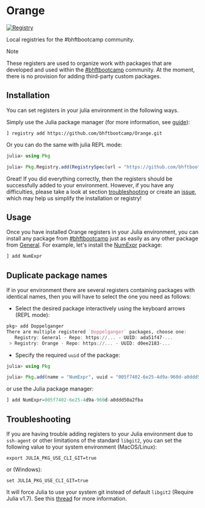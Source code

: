 # Orange

[![Registry](https://img.shields.io/badge/registry-Orange-orange)](https://github.com/bhftbootcamp/Orange)

Local registries for the #bhftbootcamp community.

> [!NOTE]  
> These registers are used to organize work with packages that are developed and used within the [#bhftbootcamp](https://github.com/bhftbootcamp) community.
> At the moment, there is no provision for adding third-party custom packages.

## Installation

You can set registers in your julia environment in the following ways.

Simply use the Julia package manager (for more information, see [guide](https://pkgdocs.julialang.org/v1/getting-started/#Basic-Usage)):

```julia-repl
] registry add https://github.com/bhftbootcamp/Orange.git
```

Or you can do the same with julia REPL mode:
```julia
julia> using Pkg

julia> Pkg.Registry.add(RegistrySpec(url = "https://github.com/bhftbootcamp/Orange.git"))
```

Great! If you did everything correctly, then the registers should be successfully added to your environment.
However, if you have any difficulties, please take a look at section [troubleshooting](#troubleshooting) or create an [issue](https://github.com/bhftbootcamp/Orange/issues), which may help us simplify the installation or registry!

## Usage

Once you have installed Orange registers in your Julia environment, you can install any package from [#bhftbootcamp](https://github.com/bhftbootcamp) just as easily as any other package from [General](https://github.com/JuliaRegistries/General).
For example, let's install the [NumExpr](https://github.com/bhftbootcamp/NumExpr.jl) package:
```julia
] add NumExpr
```

## Duplicate package names

If in your environment there are several registers containing packages with identical names, then you will have to select the one you need as follows:
- Select the desired package interactively using the keyboard arrows (REPL mode):
```julia
pkg> add Doppelganger
There are multiple registered `Doppelganger` packages, choose one:
   Registry: General - Repo: https://... - UUID: ada51f47-...
 > Registry: Orange - Repo: https://... - UUID: d0ee2183-...
```

- Specify the required `uuid` of the package:
```julia
julia> using Pkg

julia> Pkg.add(name = "NumExpr", uuid = "005f7402-6e25-4d9a-960d-a0ddd50a2fba")
```
or use the Julia package manager:
```julia
] add NumExpr=005f7402-6e25-4d9a-960d-a0ddd50a2fba
```

## Troubleshooting

If you are having trouble adding registers to your Julia environment due to `ssh-agent` or other limitations of the standard `libgit2`, you can set the following value to your system environment (MacOS/Linux):
```shell
export JULIA_PKG_USE_CLI_GIT=true
```
or (Windows):
```shell
set JULIA_PKG_USE_CLI_GIT=true
```
It will force Julia to use your system git instead of default `libgit2` (Require Julia v1.7).
See this [thread](https://discourse.julialang.org/t/julia-repl-is-ignoring-my-ssh-config-file/65287/6) for more information.
